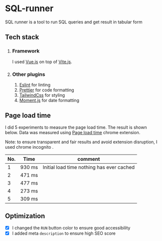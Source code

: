 # SQL-runner
SQL runner is a tool to run SQL queries and get result in tabular form

## Tech stack
 1. ### Framework 
    I used [Vue.js](https://vuejs.org/) on top of [Vite.js](https://vitejs.dev/).
 2. ### Other plugins
    1. [Eslint](https://eslint.org/) for linting
    2. [Prettier](https://prettier.io/) for code formatting
    3. [TailwindCss](https://tailwindcss.com/) for styling
    4. [Moment.js](https://momentjs.com/) for date formatting 

## Page load time
I did 5 experiments to measure the page load time. The result is shown below. Data was measured using [Page load time](https://chrome.google.com/webstore/detail/page-load-time/fploionmjgeclbkemipmkogoaohcdbig/related?hl=en) chrome extension.

Note: to ensure transparent and fair results and avoid extension disruption, I used chrome incognito .

No. | Time | comment
--- | ---  | ---
1 | 930 ms | Initial load time nothing has ever cached
2 | 471 ms  |
3 | 477 ms |
4 | 273 ms |
5 | 309 ms |

## Optimization
 - [x] I changed the `RUN` button color to ensure good accessibility   
 - [x] I  added meta `description` to ensure high SEO score

